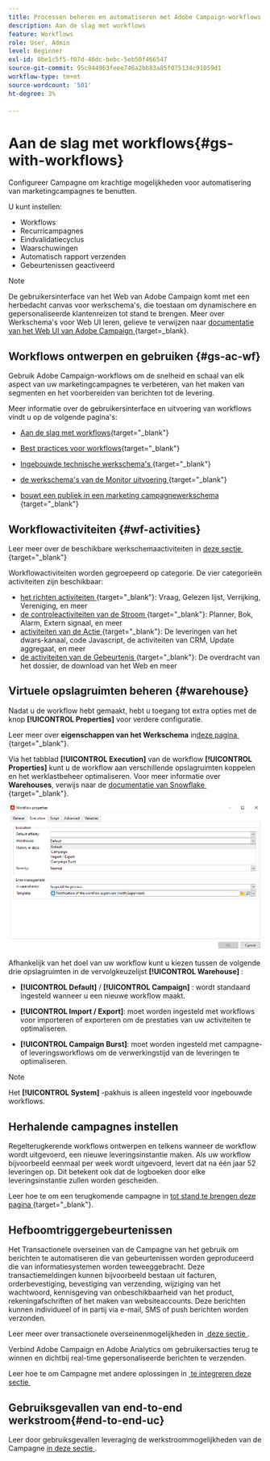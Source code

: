 ```yaml
---
title: Processen beheren en automatiseren met Adobe Campaign-workflows
description: Aan de slag met workflows
feature: Workflows
role: User, Admin
level: Beginner
exl-id: 0be1c5f5-f07d-46dc-bebc-5eb50f466547
source-git-commit: 95c944963feee746a2bb83a85f075134c91059d1
workflow-type: tm+mt
source-wordcount: '501'
ht-degree: 3%

---
```


# Aan de slag met workflows{#gs-with-workflows}

Configureer Campagne om krachtige mogelijkheden voor automatisering van marketingcampagnes te benutten.

U kunt instellen:

* Workflows
* Recurricampagnes
* Eindvalidatiecyclus
* Waarschuwingen
* Automatisch rapport verzenden
* Gebeurtenissen geactiveerd

>[!NOTE]
>
>De gebruikersinterface van het Web van Adobe Campaign komt met een herbedacht canvas voor werkschema&#39;s, die toestaan om dynamischere en gepersonaliseerde klantenreizen tot stand te brengen. Meer over Werkschema&#39;s voor Web UI leren, gelieve te verwijzen naar [&#x200B; documentatie van het Web UI van Adobe Campaign &#x200B;](https://experienceleague.adobe.com/en/docs/campaign-web/v8/wf/gs-workflows){target=_blank}.


## Workflows ontwerpen en gebruiken {#gs-ac-wf}

Gebruik Adobe Campaign-workflows om de snelheid en schaal van elk aspect van uw marketingcampagnes te verbeteren, van het maken van segmenten en het voorbereiden van berichten tot de levering.

Meer informatie over de gebruikersinterface en uitvoering van workflows vindt u op de volgende pagina&#39;s:

* [Aan de slag met workflows](https://experienceleague.adobe.com/docs/campaign/automation/workflows/introduction/about-workflows.html){target="_blank"}

* [Best practices voor workflows](https://experienceleague.adobe.com/docs/campaign/automation/workflows/introduction/workflow-best-practices.html){target="_blank"}

* [&#x200B; Ingebouwde technische werkschema&#39;s &#x200B;](https://experienceleague.adobe.com/docs/campaign/automation/workflows/introduction/wf-type/technical-workflows.html){target="_blank"}

* [&#x200B; de werkschema&#39;s van de Monitor uitvoering &#x200B;](https://experienceleague.adobe.com/docs/campaign/automation/workflows/monitoring-workflows/monitor-workflow-execution.html){target="_blank"}

* [&#x200B; bouwt een publiek in een marketing campagnewerkschema &#x200B;](https://experienceleague.adobe.com/docs/campaign/automation/campaign-orchestration/marketing-campaign-target.html){target="_blank"}

## Workflowactiviteiten {#wf-activities}

Leer meer over de beschikbare werkschemaactiviteiten in [&#x200B; deze sectie &#x200B;](https://experienceleague.adobe.com/docs/campaign/automation/workflows/wf-activities/activities.html){target="_blank"}

Workflowactiviteiten worden gegroepeerd op categorie. De vier categorieën activiteiten zijn beschikbaar:

* [&#x200B; het richten activiteiten &#x200B;](https://experienceleague.adobe.com/docs/campaign/automation/workflows/wf-activities/targeting-activities/targeting-activities.html){target="_blank"}: Vraag, Gelezen lijst, Verrijking, Vereniging, en meer
* [&#x200B; de controleactiviteiten van de Stroom &#x200B;](https://experienceleague.adobe.com/docs/campaign/automation/workflows/wf-activities/flow-control-activities/flow-control-activities.html){target="_blank"}: Planner, Bok, Alarm, Extern signaal, en meer
* [&#x200B; activiteiten van de Actie &#x200B;](https://experienceleague.adobe.com/docs/campaign/automation/workflows/wf-activities/action-activities/action-activities.html){target="_blank"}: De leveringen van het dwars-kanaal, code Javascript, de activiteiten van CRM, Update aggregaat, en meer
* [&#x200B; de activiteiten van de Gebeurtenis &#x200B;](https://experienceleague.adobe.com/docs/campaign/automation/workflows/wf-activities/event-activities/event-activities.html){target="_blank"}: De overdracht van het dossier, de download van het Web en meer

<!--
### Change data source activity {#change-data-source-activity}

The **[!UICONTROL Change data source]** activity allows you to change the data source of a workflow **[!UICONTROL Working table]**. This provides more flexibility to manage data across different data sources such as FDA, FFDA and local database.

The **[!UICONTROL Working table]** allows Adobe Campaign workflow to handle data and share data with the workflow activities.
By default, the **[!UICONTROL Working table]** is created in the same database as the source of the data we query on.

For example, when querying the **[!UICONTROL Profiles]** table, stored on the Cloud database, you will create a **[!UICONTROL Working table]** on the same Cloud database.
To change this, you can add the **[!UICONTROL Change Data Source]** activity to choose a different data source for your **[!UICONTROL Working table]**.

Note that when using the **[!UICONTROL Change Data Source]** activity, you will need to switch back to the Cloud database to continue the workflow execution.

To use the **[!UICONTROL Change Data Source]** activity:

1. Create a workflow.

1. Query your targeted recipients with a **[!UICONTROL Query]** activity. 

    For more information on the **[!UICONTROL Query]** activity, refer to [this page](https://experienceleague.adobe.com/docs/campaign/automation/workflows/wf-activities/targeting-activities/query.html){target="_blank"}.

1. From the **[!UICONTROL Targeting]** tab, add a **[!UICONTROL Change data source]** activity and double-click it to select **[!UICONTROL Default data source]**.
    
    The working table, which contains the result of your query, is then moved to the default PostgreSQL database.

1. From the **[!UICONTROL Actions]** tab, drag and drop a **[!UICONTROL JavaScript code]** activity to perform unitary operations on the working table.

    For more information on the **[!UICONTROL JavaScript code]** activity, refer to [this page](https://experienceleague.adobe.com/docs/campaign/automation/workflows/wf-activities/action-activities/sql-code-and-javascript-code.html){target="_blank"}.

1. Add another **[!UICONTROL Change data source]** activity to switch back to the Cloud database. 
    
    Double-click your activity and select **[!UICONTROL Active FDA external account]** then the corresponding external account.

1. You can now start your workflow.
-->

## Virtuele opslagruimten beheren {#warehouse}

Nadat u de workflow hebt gemaakt, hebt u toegang tot extra opties met de knop **[!UICONTROL Properties]** voor verdere configuratie.

Leer meer over **eigenschappen van het Werkschema** in [&#x200B; deze pagina &#x200B;](https://experienceleague.adobe.com/docs/campaign/automation/workflows/advanced-management/workflow-properties.html){target="_blank"}.

Via het tabblad **[!UICONTROL Execution]** van de workflow **[!UICONTROL Properties]** kunt u de workflow aan verschillende opslagruimten koppelen en het werklastbeheer optimaliseren. Voor meer informatie over **Warehouses**, verwijs naar de [&#x200B; documentatie van Snowflake &#x200B;](https://docs.snowflake.com/en/user-guide/warehouses-overview.html){target="_blank"}.

![](assets/warehouse.png)

Afhankelijk van het doel van uw workflow kunt u kiezen tussen de volgende drie opslagruimten in de vervolgkeuzelijst **[!UICONTROL Warehouse]** :

* **[!UICONTROL Default]** / **[!UICONTROL Campaign]** : wordt standaard ingesteld wanneer u een nieuwe workflow maakt.

* **[!UICONTROL Import / Export]**: moet worden ingesteld met workflows voor importeren of exporteren om de prestaties van uw activiteiten te optimaliseren.

* **[!UICONTROL Campaign Burst]**: moet worden ingesteld met campagne- of leveringsworkflows om de verwerkingstijd van de leveringen te optimaliseren.

>[!NOTE]
>
>Het **[!UICONTROL System]** -pakhuis is alleen ingesteld voor ingebouwde workflows.

## Herhalende campagnes instellen

Regelterugkerende workflows ontwerpen en telkens wanneer de workflow wordt uitgevoerd, een nieuwe leveringsinstantie maken. Als uw workflow bijvoorbeeld eenmaal per week wordt uitgevoerd, levert dat na één jaar 52 leveringen op. Dit betekent ook dat de logboeken door elke leveringsinstantie zullen worden gescheiden.

Leer hoe te om een terugkomende campagne in [&#x200B; tot stand te brengen deze pagina &#x200B;](https://experienceleague.adobe.com/docs/campaign/automation/campaign-orchestration/recurring-periodic-campaigns.html){target="_blank"}.


## Hefboomtriggergebeurtenissen

Het Transactionele overseinen van de Campagne van het gebruik om berichten te automatiseren die van gebeurtenissen worden geproduceerd die van informatiesystemen worden teweeggebracht. Deze transactiemeldingen kunnen bijvoorbeeld bestaan uit facturen, orderbevestiging, bevestiging van verzending, wijziging van het wachtwoord, kennisgeving van onbeschikbaarheid van het product, rekeningafschriften of het maken van websiteaccounts. Deze berichten kunnen individueel of in partij via e-mail, SMS of push berichten worden verzonden.

Leer meer over transactionele overseinenmogelijkheden in [&#x200B; deze sectie &#x200B;](../send/transactional.md).

Verbind Adobe Campaign en Adobe Analytics om gebruikersacties terug te winnen en dichtbij real-time gepersonaliseerde berichten te verzenden.

Leer hoe te om Campagne met andere oplossingen in [&#x200B; te integreren deze sectie &#x200B;](../start/connect.md)


## Gebruiksgevallen van end-to-end werkstroom{#end-to-end-uc}

Leer door gebruiksgevallen leveraging de werkstroommogelijkheden van de Campagne [&#x200B; in deze sectie &#x200B;](../../automation/workflow/workflow-use-cases.md).
